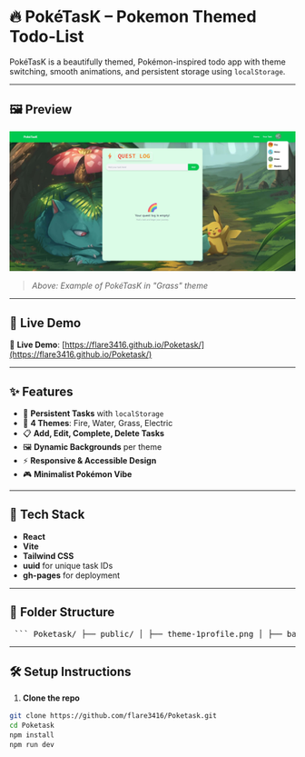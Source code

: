 # 🔥 PokéTasK – Pokemon Themed Todo-List

PokéTasK is a beautifully themed, Pokémon-inspired todo app with theme switching, smooth animations, and persistent storage using `localStorage`.

---

## 🖼️ Preview

![App Preview](./public/preview.jpg)

> _Above: Example of PokéTasK in "Grass" theme_

---
## 🌈 Live Demo

🔗 **Live Demo**: [https://flare3416.github.io/Poketask/](https://flare3416.github.io/Poketask/)

---

## ✨ Features

- 🔁 **Persistent Tasks** with `localStorage`
- 🎨 **4 Themes**: Fire, Water, Grass, Electric
- 📋 **Add, Edit, Complete, Delete Tasks**
- 🖼️ **Dynamic Backgrounds** per theme
- ⚡ **Responsive & Accessible Design**
- 🎮 **Minimalist Pokémon Vibe**

---

## 🚀 Tech Stack

- **React**
- **Vite**
- **Tailwind CSS**
- **uuid** for unique task IDs
- **gh-pages** for deployment

---


## 🧩 Folder Structure

<pre lang="markdown"> ``` Poketask/ ├── public/ │ ├── theme-1profile.png │ ├── background-1.jpg │ └── ...other theme images ├── src/ │ ├── components/ │ │ └── Navbar.jsx │ ├── App.jsx │ └── main.jsx ├── vite.config.js ├── package.json └── README.md ``` </pre>


---

## 🛠️ Setup Instructions

1. **Clone the repo**

```bash
git clone https://github.com/flare3416/Poketask.git
cd Poketask
npm install
npm run dev

